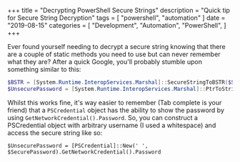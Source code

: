 +++
title = "Decrypting PowerShell Secure Strings"
description = "Quick tip for Secure String Decryption"
tags = [
    "powershell",
    "automation"
]
date = "2019-08-15"
categories = [
    "Development",
    "Automation",
    "PowerShell",
]
+++

Ever found yourself needing to decrypt a secure string knowing that there are a couple of static methods you need to use
but can never remember what they are? After a quick Google, you'll probably stumble upon something similar to this:

```powershell
$BSTR = [System.Runtime.InteropServices.Marshal]::SecureStringToBSTR($SecurePassword)
$UnsecurePassword = [System.Runtime.InteropServices.Marshal]::PtrToStringAuto($BSTR)
```

Whilst this works fine, it's way easier to remember (Tab complete is your friend) that a `PSCredential` object has the 
ability to show the password by using `GetNetworkCredential().Password`. So, you can construct a PSCredential object
with arbitrary username (I used a whitespace) and access the secure string like so:

```
$UnsecurePassword = [PSCredential]::New(' ', $SecurePassword).GetNetworkCredential().Password
```
